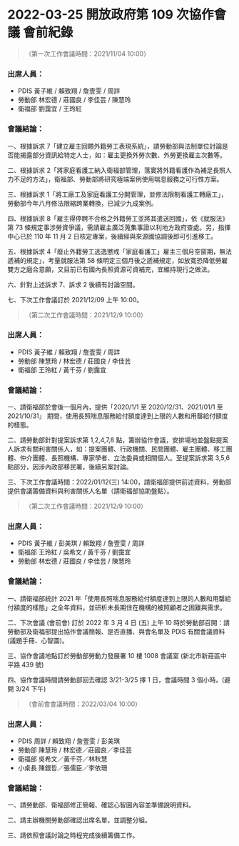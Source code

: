 # 2022-03-25 開放政府第 109 次協作會議 會前紀錄

> （第一次工作會議時間：2021/11/04 10:00）

### 出席人員：

- PDIS 黃子維 / 賴致翔 / 詹壹雯 / 周詳
- 勞動部 林宏德 / 莊國良 / 李佳芸 / 陳慧玲
- 衛福部 劉靄宜 / 王玲紅

### 會議結論：

一、根據訴求 7「建立雇主回饋外籍勞工表現系統」，請勞動部與法制單位討論是否能揭露部分資訊給特定人士，如：雇主更換外勞次數、外勞更換雇主次數等。

二、根據訴求 2「將家庭看護工納入衛福部管理，落實將外籍看護作為補足長照人力不足的方法」，衛福部、勞動部將研究極端案例使用喘息服務之可行性方案。

三、根據訴求 1「將工廠工及家庭看護工分開管理，並修法限制看護工轉廠工」，勞動部今年八月修法限縮跨業轉換，已減少九成案例。

四、根據訴求 8「雇主得停聘不合格之外籍勞工並將其遣送回國」，依《就服法》第 73 條規定事涉勞資爭議，需請雇主廣泛蒐集事證以利地方政府查處。另，指揮中心已於 110 年 11 月 2 日核定專案，後續經與來源國協調後即可引進移工。

五、根據訴求 4「廢止外籍勞工逃逸懲戒「家庭看護工」雇主三個月空窗期，無法遞補的規定」，考量就服法第 58 條明定三個月後之遞補規定，如放寬恐降低勞雇雙方之磨合意願，又目前已有國內長照資源可資補充，宜維持現行之做法。

六、針對上述訴求 7、訴求 2 後續有討論空間。

七、下次工作會議訂於 2021/12/09 上午 10:00。

> （第二次工作會議時間：2021/12/9 10:00）

### 出席人員：

- PDIS 黃子維 / 賴致翔 / 詹壹雯 / 周詳
- 勞動部 陳慧玲 / 林宏德 / 莊國良 / 李佳芸
- 衛福部 王玲紅 / 黃千芬 / 劉靄宜

### 會議結論：

一、請衛福部於會後一個月內，提供「2020/1/1 至 2020/12/31、2021/01/1 至 2021/10/31」 期間，使用長照喘息服務給付額度達到上限的人數和用罄給付額度的樣態。

二、請勞動部針對提案訴求第 1,2,4,7,8 點，籌辦協作會議，安排場地並盤點提案人訴求有關利害關係人，如：提案團體、行政機關、民間團體、雇主團體、移工團體、仲介團體、長照機構、專家學者、立法委員或相關個人。至提案訴求第 3,5,6 點部分，因涉內政部移民署，後續另案討論。

三、下次工作會議時間：2022/01/12(三) 14:00，請衛福部提供前述資料，勞動部提供會議籌備資料與利害關係人名單（請衛福部協助盤點）。

> （第二次工作會議時間：2021/12/9 10:00）

### 出席人員：

- PDIS 黃子維 / 彭美琪 / 賴致翔 / 詹壹雯 / 周詳
- 衛福部 王玲紅 / 吳希文 / 黃千芬 / 劉靄宜
- 勞動部 林宏德 / 莊國良 / 李佳芸 / 陳慧玲


### 會議結論：

一、請衛福部統計 2021 年「使用長照喘息服務給付額度達到上限的人數和用罄給付額度的樣態」之全年資料，並研析未長期住在機構的被照顧者之困難與需求。

二、下次會議 (會前會) 訂於 2022 年 3 月 4 日 (五) 上午 10 時於勞動部召開：請勞動部及衛福部提出協作會議簡報、是否直播、與會名單及 PDIS 有關會議資料 (議題手冊、心智圖)。

三、協作會議地點訂於勞動部勞動力發展署 10 樓 1008 會議室 (新北市新莊區中平路 439 號)

四、協作會議時間請勞動部回去確認 3/21-3/25 擇 1 日，會議時間 3 個小時。(避開 3/24 下午)

> （會前會會議時間：2022/03/04 10:00）

### 出席人員：

- PDIS 周詳 / 賴致翔 / 詹壹雯 / 彭美琪
- 勞動部 陳慧玲 / 林宏德／莊國良／李佳芸
- 衛福部 吳希文／黃千芬／林秋慧
- 小桌長 陳銀哲／張儒臣／李依珊

### 會議結論：

一、請勞動部、衛福部修正簡報、確認心智圖內容並準備說明資料。

二、請主辦機關勞動部確認出席名單，並調整分組。

三、請依照會議討論之時程完成後續籌備工作。